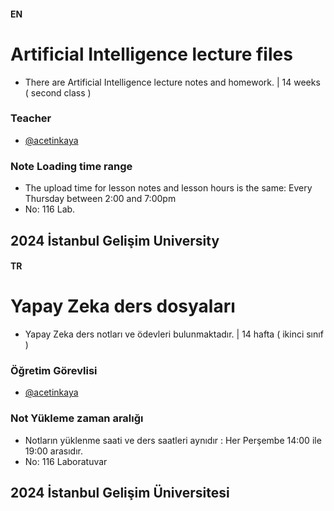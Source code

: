 #### EN
# Artificial Intelligence lecture files
- There are Artificial Intelligence lecture notes and homework. | 14 weeks ( second class )
### Teacher
- [@acetinkaya](https://github.com/acetinkaya) 
### Note Loading time range
- The upload time for lesson notes and lesson hours is the same: Every Thursday between 2:00 and 7:00pm 
- No: 116 Lab.  
## 2024 İstanbul Gelişim University  

#### TR
# Yapay Zeka ders dosyaları
- Yapay Zeka ders notları ve ödevleri bulunmaktadır. | 14 hafta ( ikinci sınıf )
### Öğretim Görevlisi
- [@acetinkaya](https://github.com/acetinkaya) 
### Not Yükleme zaman aralığı
- Notların yüklenme saati ve ders saatleri aynıdır : Her Perşembe 14:00 ile 19:00 arasıdır.
- No: 116 Laboratuvar  
## 2024 İstanbul Gelişim Üniversitesi 
